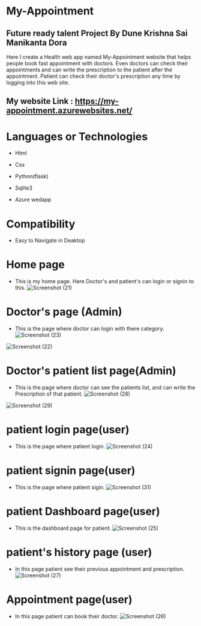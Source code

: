 
# My-Appointment

## Future ready talent Project By Dune Krishna Sai Manikanta Dora 
Here I create a Health web app named My-Appointment website that helps people book fast appointment with doctors.
Even doctors can check their appointments and can write the prescription to the patient after the appointment.
Patient can check their doctor's prescription any time by logging into this web site.

## My website Link : https://my-appointment.azurewebsites.net/

# Languages or Technologies

-  Html

-  Css

-  Python(flask)

-  Sqlite3

-  Azure wedapp

# Compatibility

 -  Easy to Navigate in Deaktop

# Home page
-  This is my home page. Here Doctor's and patient's can login or signin to this.
![Screenshot (21)](https://user-images.githubusercontent.com/94080969/199436524-c1fdf4d6-0534-4db3-9645-00beb8cdec57.png)

# Doctor's page (Admin)
-  This is the page where doctor can login with there category.
![Screenshot (23)](https://user-images.githubusercontent.com/94080969/199443194-83a83112-a8f7-4ada-b7d5-04d86013d7ab.png)

![Screenshot (22)](https://user-images.githubusercontent.com/94080969/199437953-f29ed770-582f-49e9-a4b0-67144c6a2f61.png)

# Doctor's patient list page(Admin)
-  This is the page where doctor can see the patients list, and can write the Prescription of that patient.
![Screenshot (28)](https://user-images.githubusercontent.com/94080969/199441686-93bf986e-e393-42f9-97b1-17c7c384422f.png)

![Screenshot (29)](https://user-images.githubusercontent.com/94080969/199442029-9ef131c7-fc1f-4404-8a14-57c60ea959d1.png)

# patient login page(user)
-  This is the page where patient login.
![Screenshot (24)](https://user-images.githubusercontent.com/94080969/199443510-046b31be-5ff9-481e-9df7-c86d4846ff6a.png)

# patient signin page(user)
-  This is the page where patient sigin.
![Screenshot (31)](https://user-images.githubusercontent.com/94080969/199451580-df0c1f4b-0c40-4d97-b331-5cebed6d5cad.png)

# patient Dashboard page(user)
-  This is the dashboard page for patient.
![Screenshot (25)](https://user-images.githubusercontent.com/94080969/199453456-47874543-95c7-4e6c-aa04-a4fa559e2bcd.png)

# patient's history page (user)
-  In this page patient see their previous appointment and prescription.
![Screenshot (27)](https://user-images.githubusercontent.com/94080969/199454755-53f5650f-fa07-475c-b1e1-eb3d38769694.png)

# Appointment page(user)
-  In this page patient can book their doctor.
![Screenshot (26)](https://user-images.githubusercontent.com/94080969/199455461-1df6ed13-7894-46ae-b1aa-5b60629bdd32.png)
